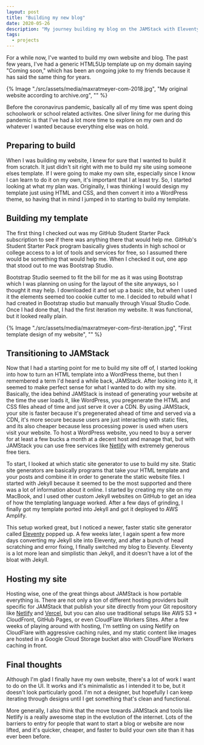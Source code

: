 ```yaml
---
layout: post
title: "Building my new blog"
date: 2020-05-26
description: "My journey building my blog on the JAMStack with Eleventy and Netlify."
tags:
  - projects
---
```

For a while now, I've wanted to build my own website and blog. The past few years, I've had a generic HTML5Up template up on my domain saying "Coming soon," which has been an ongoing joke to my friends because it has said the same thing for years.

{% Image "./src/assets/media/maxratmeyer-com-2018.jpg", "My original website according to archive.org", "" %}

Before the coronavirus pandemic, basically all of my time was spent doing schoolwork or school related activites. One silver lining for me during this pandemic is that I've had a lot more time to explore on my own and do whatever I wanted because everything else was on hold. 

## Preparing to build

When I was building my website, I knew for sure that I wanted to build it from scratch. It just didn't sit right with me to build my site using someone elses template. If I were going to make my own site, especially since I know I can learn to do it on my own, it's important that I at least try. So, I started looking at what my plan was. Originally, I was thinking I would design my template just using HTML and CSS, and then convert it into a WordPress theme, so having that in mind I jumped in to starting to build my template.

## Building my template

The first thing I checked out was my GitHub Student Starter Pack subscription to see if there was anything there that would help me. GitHub's Student Starter Pack program basically gives students in high school or college access to a lot of tools and services for free, so I assumed there would be something that would help me. When I checked it out, one app that stood out to me was Bootstrap Studio.

Bootstrap Studio seemed to fit the bill for me as it was using Bootstrap which I was planning on using for the layout of the site anyways, so I thought it may help. I downloaded it and set up a basic site, but when I used it the elements seemed too cookie cutter to me. I decided to rebuild what I had created in Bootstrap studio but manually through Visual Studio Code. Once I had done that, I had the first iteration my website. It was functional, but it looked really plain.

{% Image "./src/assets/media/maxratmeyer-com-first-iteration.jpg", "First template design of my website", "" %}

## Transitioning to JAMStack

Now that I had a starting point for me to build my site off of, I started looking into how to turn an HTML template into a WordPress theme, but then I remembered a term I'd heard a while back, JAMStack. After looking into it, it seemed to make perfect sense for what I wanted to do with my site. Basically, the idea behind JAMStack is instead of generating your website at the time the user loads it, like WordPress, you pregenerate the HTML and CSS files ahead of time and just serve it over a CDN. By using JAMStack, your site is faster because it's pregenerated ahead of time and served via a CDN, it's more secure because users are just interacting with static files, and its also cheaper because less processing power is used when users visit your website. To host a WordPress website, you need to buy a server for at least a few bucks a month at a decent host and manage that, but with JAMStack you can use free services like [Netlify](https://www.netlify.com/) with extremely generous free tiers.

To start, I looked at which static site generator to use to build my site. Static site generators are basically programs that take your HTML template and your posts and combine it in order to generate the static website files. I started with Jekyll because it seemed to be the most supported and there was a lot of information about it online. I started by creating my site on my MacBook, and I used other custom Jekyll websites on GitHub to get an idea of how the templating language worked. After a few days of grinding, I finally got my template ported into Jekyll and got it deployed to AWS Amplify. 

This setup worked great, but I noticed a newer, faster static site generator called [Eleventy](https://www.11ty.dev/) popped up. A few weeks later, I again spent a few more days converting my Jekyll site into Eleventy, and after a bunch of head scratching and error fixing, I finally switched my blog to Eleventy. Eleventy is a lot more lean and simplistic than Jekyll, and it doesn't have a lot of the bloat with Jekyll. 

## Hosting my site

Hosting wise, one of the great things about JAMStack is how portable everything is. There are not only a ton of different hosting providers built specific for JAMStack that publish your site directly from your Git repository like [Netlify](https://www.netlify.com/) and [Vercel](https://vercel.com/), but you can also use traditional setups like AWS S3 + CloudFront, GitHub Pages, or even CloudFlare Workers Sites. After a few weeks of playing around with hosting, I'm settling on using Netlify on CloudFlare with aggressive caching rules, and my static content like images are hosted in a Google Cloud Storage bucket also with CloudFlare Workers caching in front.

## Final thoughts

Although I'm glad I finally have my own website, there's a lot of work I want to do on the UI. It works and it's minimalistic as I intended it to be, but it doesn't look particularly good. I'm not a designer, but hopefully I can keep iterating through designs until I get something that's clean and functional.

More generally, I also think that the move towards JAMStack and tools like Netlify is a really awesome step in the evolution of the internet. Lots of the barriers to entry for people that want to start a blog or website are now lifted, and it's quicker, cheaper, and faster to build your own site than it has ever been before.